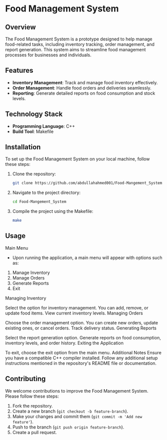 # Food Management System

## Overview
The Food Management System is a prototype designed to help manage food-related tasks, including inventory tracking, order management, and report generation. This system aims to streamline food management processes for businesses and individuals.

## Features
- **Inventory Management**: Track and manage food inventory effectively.
- **Order Management**: Handle food orders and deliveries seamlessly.
- **Reporting**: Generate detailed reports on food consumption and stock levels.

## Technology Stack
- **Programming Language**: C++
- **Build Tool**: Makefile

## Installation
To set up the Food Management System on your local machine, follow these steps:

1. Clone the repository:
   ```bash
   git clone https://github.com/abdullahahmed001/Food-Mangement_System.git
   ```

2. Navigate to the project directory:
   ```bash
   cd Food-Mangement_System
   ```

3. Compile the project using the Makefile:
   ```bash
   make
   ```

## Usage
Main Menu
 - Upon running the application, a main menu will appear with options such as:

1. Manage Inventory
2. Manage Orders
3. Generate Reports
4. Exit
   
Managing Inventory

Select the option for inventory management.
You can add, remove, or update food items.
View current inventory levels.
Managing Orders

Choose the order management option.
You can create new orders, update existing ones, or cancel orders.
Track delivery status.
Generating Reports

Select the report generation option.
Generate reports on food consumption, inventory levels, and order history.
Exiting the Application

To exit, choose the exit option from the main menu.
Additional Notes
Ensure you have a compatible C++ compiler installed.
Follow any additional setup instructions mentioned in the repository's README file or documentation.

## Contributing
We welcome contributions to improve the Food Management System. Please follow these steps:

1. Fork the repository.
2. Create a new branch (`git checkout -b feature-branch`).
3. Make your changes and commit them (`git commit -m 'Add new feature'`).
4. Push to the branch (`git push origin feature-branch`).
5. Create a pull request.
